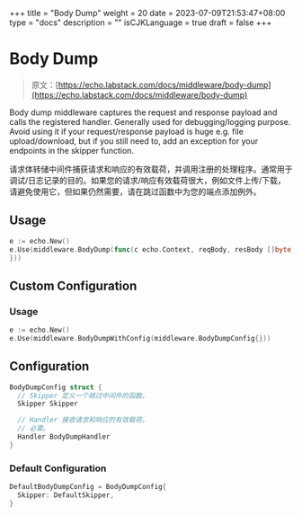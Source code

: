 +++
title = "Body Dump"
weight = 20
date = 2023-07-09T21:53:47+08:00
type = "docs"
description = ""
isCJKLanguage = true
draft = false
+++

# Body Dump

> 原文：[https://echo.labstack.com/docs/middleware/body-dump](https://echo.labstack.com/docs/middleware/body-dump)

Body dump middleware captures the request and response payload and calls the registered handler. Generally used for debugging/logging purpose. Avoid using it if your request/response payload is huge e.g. file upload/download, but if you still need to, add an exception for your endpoints in the skipper function.

​	请求体转储中间件捕获请求和响应的有效载荷，并调用注册的处理程序。通常用于调试/日志记录的目的。如果您的请求/响应有效载荷很大，例如文件上传/下载，请避免使用它，但如果仍然需要，请在跳过函数中为您的端点添加例外。

## Usage

```go
e := echo.New()
e.Use(middleware.BodyDump(func(c echo.Context, reqBody, resBody []byte) {
}))
```



## Custom Configuration

### Usage

```go
e := echo.New()
e.Use(middleware.BodyDumpWithConfig(middleware.BodyDumpConfig{}))
```



## Configuration

```go
BodyDumpConfig struct {
  // Skipper 定义一个跳过中间件的函数。
  Skipper Skipper

  // Handler 接收请求和响应的有效载荷。
  // 必需。
  Handler BodyDumpHandler
}
```



### Default Configuration

```go
DefaultBodyDumpConfig = BodyDumpConfig{
  Skipper: DefaultSkipper,
}
```